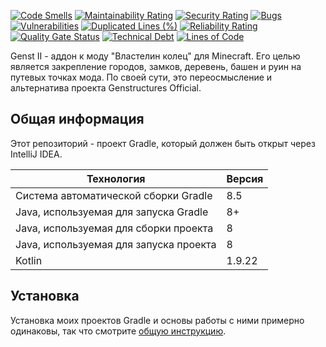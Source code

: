 [![Code Smells](https://sonarcloud.io/api/project_badges/measure?project=Hummel009_Genst-II&metric=code_smells)](https://sonarcloud.io/summary/overall?id=Hummel009_Genst-II)
[![Maintainability Rating](https://sonarcloud.io/api/project_badges/measure?project=Hummel009_Genst-II&metric=sqale_rating)](https://sonarcloud.io/summary/overall?id=Hummel009_Genst-II)
[![Security Rating](https://sonarcloud.io/api/project_badges/measure?project=Hummel009_Genst-II&metric=security_rating)](https://sonarcloud.io/summary/overall?id=Hummel009_Genst-II)
[![Bugs](https://sonarcloud.io/api/project_badges/measure?project=Hummel009_Genst-II&metric=bugs)](https://sonarcloud.io/summary/overall?id=Hummel009_Genst-II)
[![Vulnerabilities](https://sonarcloud.io/api/project_badges/measure?project=Hummel009_Genst-II&metric=vulnerabilities)](https://sonarcloud.io/summary/overall?id=Hummel009_Genst-II)
[![Duplicated Lines (%)](https://sonarcloud.io/api/project_badges/measure?project=Hummel009_Genst-II&metric=duplicated_lines_density)](https://sonarcloud.io/summary/overall?id=Hummel009_Genst-II)
[![Reliability Rating](https://sonarcloud.io/api/project_badges/measure?project=Hummel009_Genst-II&metric=reliability_rating)](https://sonarcloud.io/summary/overall?id=Hummel009_Genst-II)
[![Quality Gate Status](https://sonarcloud.io/api/project_badges/measure?project=Hummel009_Genst-II&metric=alert_status)](https://sonarcloud.io/summary/overall?id=Hummel009_Genst-II)
[![Technical Debt](https://sonarcloud.io/api/project_badges/measure?project=Hummel009_Genst-II&metric=sqale_index)](https://sonarcloud.io/summary/overall?id=Hummel009_Genst-II)
[![Lines of Code](https://sonarcloud.io/api/project_badges/measure?project=Hummel009_Genst-II&metric=ncloc)](https://sonarcloud.io/summary/overall?id=Hummel009_Genst-II)

Genst II - аддон к моду "Властелин колец" для Minecraft. Его целью является закрепление городов, замков, деревень, башен и руин на путевых точках мода. По своей сути, это переосмысление и альтернатива проекта Genstructures Official.

## Общая информация

Этот репозиторий - проект Gradle, который должен быть открыт через IntelliJ IDEA.

| Технология                             | Версия |
|----------------------------------------|--------|
| Система автоматической сборки Gradle   | 8.5    |
| Java, используемая для запуска Gradle  | 8+     |
| Java, используемая для сборки проекта  | 8      |
| Java, используемая для запуска проекта | 8      |
| Kotlin                                 | 1.9.22 |

## Установка

Установка моих проектов Gradle и основы работы с ними примерно одинаковы, так что
смотрите [общую инструкцию](https://github.com/Hummel009/The-Rings-of-Power#readme).
